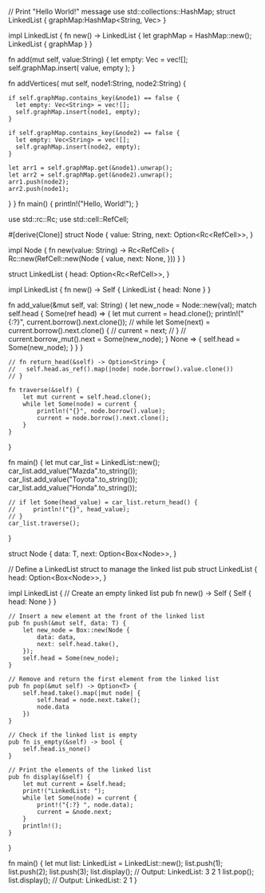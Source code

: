 // Print "Hello World!" message
use std::collections::HashMap;
struct LinkedList {
  graphMap:HashMap<String, Vec<String>>
}

impl LinkedList {
  fn new() -> LinkedList {
    let graphMap = HashMap::new();
    LinkedList {
      graphMap
    }
  }
  
  fn add(mut self, value:String) {
    let empty: Vec<String> = vec![];
    self.graphMap.insert(
      value,
      empty
    );
  }
  
  fn addVertices(
    mut self,
    node1:String,
    node2:String) {
    
    if self.graphMap.contains_key(&node1) == false {
      let empty: Vec<String> = vec![];
      self.graphMap.insert(node1, empty);
    }
    
    if self.graphMap.contains_key(&node2) == false {
      let empty: Vec<String> = vec![];
      self.graphMap.insert(node2, empty);
    }
    
    let arr1 = self.graphMap.get(&node1).unwrap();
    let arr2 = self.graphMap.get(&node2).unwrap();
    arr1.push(node2);
    arr2.push(node1);
  }
}
fn main() {
    println!("Hello, World!");
}


use std::rc::Rc;
use std::cell::RefCell;

#[derive(Clone)]
struct Node {
    value: String,
    next: Option<Rc<RefCell<Node>>>,
}

impl Node {
    fn new(value: String) -> Rc<RefCell<Self>> {
        Rc::new(RefCell::new(Node {
            value,
            next: None,
        }))
    }
}

struct LinkedList {
  head: Option<Rc<RefCell<Node>>>,
}

impl LinkedList {
  fn new() -> Self {
    LinkedList { head: None }
  }

  fn add_value(&mut self, val: String) {
    let new_node = Node::new(val);
    match self.head {
      Some(ref head) => {
        let mut current = head.clone();
        println!("{:?}", current.borrow().next.clone());
        // while let Some(next) = current.borrow().next.clone() {
        //   current = next;
        // }
        // current.borrow_mut().next = Some(new_node);
      }
      None => {
         self.head = Some(new_node);
      }
    }
  }

    // fn return_head(&self) -> Option<String> {
    //   self.head.as_ref().map(|node| node.borrow().value.clone())
    // }

    fn traverse(&self) {
        let mut current = self.head.clone();
        while let Some(node) = current {
            println!("{}", node.borrow().value);
            current = node.borrow().next.clone();
        }
    }
}

fn main() {
    let mut car_list = LinkedList::new();
    car_list.add_value("Mazda".to_string());
    car_list.add_value("Toyota".to_string());
    car_list.add_value("Honda".to_string());

    // if let Some(head_value) = car_list.return_head() {
    //     println!("{}", head_value);
    // }
    car_list.traverse();
}

struct Node<T> {
    data: T,
    next: Option<Box<Node<T>>>,
}

// Define a LinkedList struct to manage the linked list
pub struct LinkedList<T> {
    head: Option<Box<Node<T>>>,
}

impl<T> LinkedList<T> {
    // Create an empty linked list
    pub fn new() -> Self {
        Self { head: None }
    }

    // Insert a new element at the front of the linked list
    pub fn push(&mut self, data: T) {
        let new_node = Box::new(Node {
            data: data,
            next: self.head.take(),
        });
        self.head = Some(new_node);
    }

    // Remove and return the first element from the linked list
    pub fn pop(&mut self) -> Option<T> {
        self.head.take().map(|mut node| {
            self.head = node.next.take();
            node.data
        })
    }

    // Check if the linked list is empty
    pub fn is_empty(&self) -> bool {
        self.head.is_none()
    }

    // Print the elements of the linked list
    pub fn display(&self) {
        let mut current = &self.head;
        print!("LinkedList: ");
        while let Some(node) = current {
            print!("{:?} ", node.data);
            current = &node.next;
        }
        println!();
    }
}

fn main() {
    let mut list: LinkedList<i32> = LinkedList::new();
    list.push(1);
    list.push(2);
    list.push(3);
    list.display(); // Output: LinkedList: 3 2 1
    list.pop();
    list.display(); // Output: LinkedList: 2 1
}